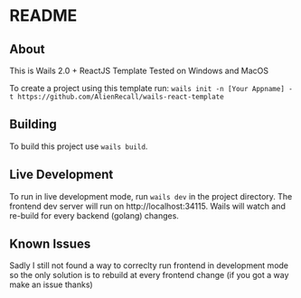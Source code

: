 # README

## About

This is Wails 2.0 + ReactJS Template
Tested on Windows and MacOS

To create a project using this template run:
`wails init -n [Your Appname] -t https://github.com/AlienRecall/wails-react-template`

## Building 

To build this project use `wails build`.

## Live Development

To run in live development mode, run `wails dev` in the project directory. The frontend dev server will run on http://localhost:34115. Wails will watch and re-build for every backend (golang) changes.

## Known Issues

Sadly I still not found a way to correclty run frontend in development mode so the only solution is to rebuild at every frontend change (if you got a way make an issue thanks)
